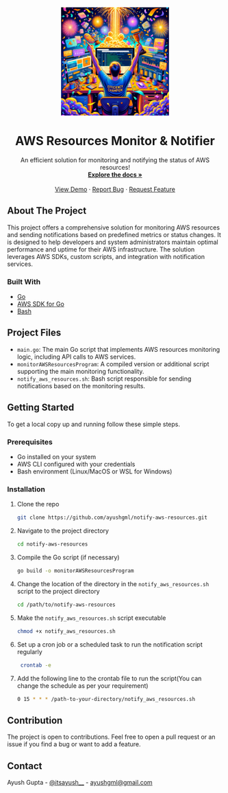 <a name="readme-top"></a>

<!-- PROJECT LOGO -->
<br />
<div align="center">
  <a href="https://github.com/ayushgml/notify-aws-resources">
    <!-- You can insert a logo image link here -->
    <img src="image.webp" alt="Logo" width="50%" height="auto">
  </a>

  <h1 align="center">AWS Resources Monitor & Notifier</h1>

  <p align="center">
    An efficient solution for monitoring and notifying the status of AWS resources!
    <br />
    <a href="https://github.com/ayushgml/notify-aws-resources"><strong>Explore the docs »</strong></a>
    <br />
    <br />
    <a href="https://github.com/ayushgml/notify-aws-resources">View Demo</a>
    ·
    <a href="https://github.com/ayushgml/notify-aws-resources/issues">Report Bug</a>
    ·
    <a href="https://github.com/ayushgml/notify-aws-resources/issues">Request Feature</a>
  </p>
</div>


## About The Project

This project offers a comprehensive solution for monitoring AWS resources and sending notifications based on predefined metrics or status changes. It is designed to help developers and system administrators maintain optimal performance and uptime for their AWS infrastructure. The solution leverages AWS SDKs, custom scripts, and integration with notification services.

### Built With

* [Go](https://golang.org/)
* [AWS SDK for Go](https://aws.amazon.com/sdk-for-go/)
* [Bash](https://www.gnu.org/software/bash/)

## Project Files

* `main.go`: The main Go script that implements AWS resources monitoring logic, including API calls to AWS services.
* `monitorAWSResourcesProgram`: A compiled version or additional script supporting the main monitoring functionality.
* `notify_aws_resources.sh`: Bash script responsible for sending notifications based on the monitoring results.

## Getting Started

To get a local copy up and running follow these simple steps.

### Prerequisites

- Go installed on your system
- AWS CLI configured with your credentials
- Bash environment (Linux/MacOS or WSL for Windows)

### Installation

1. Clone the repo
   ```sh
   git clone https://github.com/ayushgml/notify-aws-resources.git
    ```

2. Navigate to the project directory
   ```sh
   cd notify-aws-resources
    ```

3. Compile the Go script (if necessary)
   ```sh
   go build -o monitorAWSResourcesProgram
   ```

4. Change the location of the directory in the `notify_aws_resources.sh` script to the project directory
   ```sh
   cd /path/to/notify-aws-resources
   ```

5. Make the `notify_aws_resources.sh` script executable
   ```sh
   chmod +x notify_aws_resources.sh
   ```

6. Set up a cron job or a scheduled task to run the notification script regularly
   ```sh
    crontab -e
    ```

7. Add the following line to the crontab file to run the script(You can change the schedule as per your requirement)
   ```sh
   0 15 * * * /path-to-your-directory/notify_aws_resources.sh
   ```

## Contribution
The project is open to contributions. Feel free to open a pull request or an issue if you find a bug or want to add a feature.


## Contact

Ayush Gupta - [@itsayush\_\_](https://twitter.com/itsayush__) - ayushgml@gmail.com